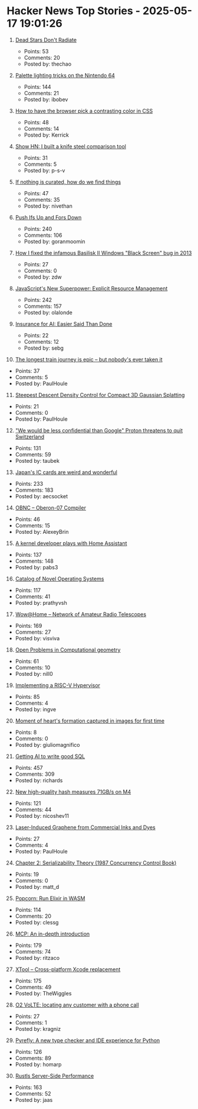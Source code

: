 # Hacker News Top Stories - 2025-05-17 19:01:26

1. [Dead Stars Don't Radiate](https://johncarlosbaez.wordpress.com/2025/05/17/dead-stars-dont-radiate-and-shrink/)
   - Points: 53
   - Comments: 20
   - Posted by: thechao

2. [Palette lighting tricks on the Nintendo 64](https://30fps.net/pages/palette-lighting-tricks-n64/)
   - Points: 144
   - Comments: 21
   - Posted by: ibobev

3. [How to have the browser pick a contrasting color in CSS](https://webkit.org/blog/16929/contrast-color/)
   - Points: 48
   - Comments: 14
   - Posted by: Kerrick

4. [Show HN: I built a knife steel comparison tool](https://new.knife.day/blog/knife-steel-comparisons/all)
   - Points: 31
   - Comments: 5
   - Posted by: p-s-v

5. [If nothing is curated, how do we find things](https://tadaima.bearblog.dev/if-nothing-is-curated-how-do-we-find-things/)
   - Points: 47
   - Comments: 35
   - Posted by: nivethan

6. [Push Ifs Up and Fors Down](https://matklad.github.io/2023/11/15/push-ifs-up-and-fors-down.html)
   - Points: 240
   - Comments: 106
   - Posted by: goranmoomin

7. [How I fixed the infamous Basilisk II Windows "Black Screen" bug in 2013](https://www.downtowndougbrown.com/2025/05/how-i-fixed-the-infamous-basilisk-ii-windows-black-screen-bug-in-2013/)
   - Points: 27
   - Comments: 0
   - Posted by: zdw

8. [JavaScript's New Superpower: Explicit Resource Management](https://v8.dev/features/explicit-resource-management)
   - Points: 242
   - Comments: 157
   - Posted by: olalonde

9. [Insurance for AI: Easier Said Than Done](https://loeber.substack.com/p/24-insurance-for-ai-easier-said-than)
   - Points: 22
   - Comments: 12
   - Posted by: sebg

10. [The longest train journey is epic – but nobody's ever taken it](https://bigthink.com/strange-maps/portugal-to-singapore-train/)
   - Points: 37
   - Comments: 5
   - Posted by: PaulHoule

11. [Steepest Descent Density Control for Compact 3D Gaussian Splatting](https://arxiv.org/abs/2505.05587)
   - Points: 21
   - Comments: 0
   - Posted by: PaulHoule

12. ["We would be less confidential than Google" Proton threatens to quit Switzerland](https://www.techradar.com/vpn/vpn-privacy-security/we-would-be-less-confidential-than-google-proton-threatens-to-quit-switzerland-over-new-surveillance-law)
   - Points: 131
   - Comments: 59
   - Posted by: taubek

13. [Japan's IC cards are weird and wonderful](https://aruarian.dance/blog/japan-ic-cards/)
   - Points: 233
   - Comments: 183
   - Posted by: aecsocket

14. [OBNC – Oberon-07 Compiler](https://miasap.se/obnc/)
   - Points: 46
   - Comments: 15
   - Posted by: AlexeyBrin

15. [A kernel developer plays with Home Assistant](https://lwn.net/SubscriberLink/1017720/7155ecb9602e9ef2/)
   - Points: 137
   - Comments: 148
   - Posted by: pabs3

16. [Catalog of Novel Operating Systems](https://github.com/prathyvsh/os-catalog)
   - Points: 117
   - Comments: 41
   - Posted by: prathyvsh

17. [Wow@Home – Network of Amateur Radio Telescopes](https://phl.upr.edu/wow/outreach)
   - Points: 169
   - Comments: 27
   - Posted by: visviva

18. [Open Problems in Computational geometry](https://topp.openproblem.net/)
   - Points: 61
   - Comments: 10
   - Posted by: nill0

19. [Implementing a RISC-V Hypervisor](https://seiya.me/blog/riscv-hypervisor)
   - Points: 85
   - Comments: 4
   - Posted by: ingve

20. [Moment of heart's formation captured in images for first time](https://www.theguardian.com/science/2025/may/13/heart-cells-mouse-embryo-science-research)
   - Points: 8
   - Comments: 0
   - Posted by: giuliomagnifico

21. [Getting AI to write good SQL](https://cloud.google.com/blog/products/databases/techniques-for-improving-text-to-sql)
   - Points: 457
   - Comments: 309
   - Posted by: richards

22. [New high-quality hash measures 71GB/s on M4](https://github.com/Nicoshev/rapidhash)
   - Points: 121
   - Comments: 44
   - Posted by: nicoshev11

23. [Laser-Induced Graphene from Commercial Inks and Dyes](https://advanced.onlinelibrary.wiley.com/doi/10.1002/advs.202412167)
   - Points: 27
   - Comments: 4
   - Posted by: PaulHoule

24. [Chapter 2: Serializability Theory (1987 Concurrency Control Book)](http://muratbuffalo.blogspot.com/2025/05/chapter-2-serializability-theory.html)
   - Points: 19
   - Comments: 0
   - Posted by: matt_d

25. [Popcorn: Run Elixir in WASM](https://popcorn.swmansion.com/)
   - Points: 114
   - Comments: 20
   - Posted by: clessg

26. [MCP: An in-depth introduction](https://www.speakeasy.com/mcp/mcp-tutorial)
   - Points: 179
   - Comments: 74
   - Posted by: ritzaco

27. [XTool – Cross-platform Xcode replacement](https://github.com/xtool-org/xtool)
   - Points: 175
   - Comments: 49
   - Posted by: TheWiggles

28. [O2 VoLTE: locating any customer with a phone call](https://mastdatabase.co.uk/blog/2025/05/o2-expose-customer-location-call-4g/)
   - Points: 27
   - Comments: 1
   - Posted by: kragniz

29. [Pyrefly: A new type checker and IDE experience for Python](https://engineering.fb.com/2025/05/15/developer-tools/introducing-pyrefly-a-new-type-checker-and-ide-experience-for-python/)
   - Points: 126
   - Comments: 89
   - Posted by: homarp

30. [Rustls Server-Side Performance](https://www.memorysafety.org/blog/rustls-server-perf/)
   - Points: 163
   - Comments: 52
   - Posted by: jaas


